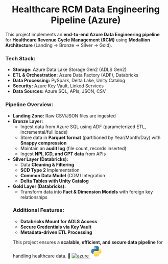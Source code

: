 <h1 align="center">Healthcare RCM Data Engineering Pipeline (Azure)</h1>
<p align="left">This project implements an <b>end-to-end Azure Data Engineering pipeline</b> for <b>Healthcare Revenue Cycle Management (RCM)</b> using  <b>Medallion Architecture</b> (Landing → Bronze → Silver → Gold).
<!-- <a href="https://www.python.org" target="_blank" rel="noreferrer"> <img src="https://raw.githubusercontent.com/devicons/devicon/master/icons/python/python-original.svg" alt="python" width="40" height="40"/> </a>
<a href="https://www.oracle.com/" target="_blank" rel="noreferrer"> <img src="https://raw.githubusercontent.com/devicons/devicon/master/icons/oracle/oracle-original.svg" alt="oracle" width="40" height="40"/> </a>
<a href="https://kafka.apache.org/" target="_blank" rel="noreferrer"> <img src="https://www.vectorlogo.zone/logos/apache_kafka/apache_kafka-icon.svg" alt="kafka" width="40" height="40"/> </a> <a href="https://www.mysql.com/" target="_blank" rel="noreferrer"> <img src="https://raw.githubusercontent.com/devicons/devicon/master/icons/mysql/mysql-original-wordmark.svg" alt="mysql" width="40" height="40"/> </a> -->
</p>
<h3 align="left">Tech Stack:</h3>

<ul>
  <li><b>Storage:</b> Azure Data Lake Storage Gen2 (ADLS Gen2)</li>
  <li><b>ETL & Orchestration:</b> Azure Data Factory (ADF), Databricks</li>
  <li><b>Data Processing:</b> PySpark, Delta Lake, Unity Catalog</li>
  <li><b>Security:</b> Azure Key Vault, Linked Services</li>
  <li><b>Data Sources:</b> Azure SQL, APIs, JSON, CSV</li>
</ul>

<h3 align="left">Pipeline Overview:</h3>

<ul>
  <li><b>Landing Zone:</b> Raw CSV/JSON files are ingested</li>
  <li><b>Bronze Layer:</b> 
    <ul> 
      <li>Ingest data from Azure SQL using ADF (parameterized ETL, incremental/full loads)</li>
      <li>Store data in <b>Parquet format</b> (partitioned by Year/Month/Day) with <b>Snappy compression</b></li>
      <li>Maintain an <b>audit log</b> (file count, records inserted)</li>
      <li>Ingest <b>NPI, ICD, and CPT data</b> from APIs</li></ul>
  </li>
  <li><b>Silver Layer (Databricks):</b> 
    <ul> 
      <li>Data <b>Cleaning & Filtering</b> </li>
      <li><b>SCD Type 2 </b> Implementation</li>
      <li><b>Common Data Model</b>  (CDM) Integration</li>
      <li><b>Delta Tables with Unity Catalog</b> </li></ul>
  </li>
  <li><b>Gold Layer (Databricks):</b> 
    <ul> 
      <li>Transform data into <b>Fact & Dimension Models</b> with foreign key relationships</li>
  </li>
</ul>

<h3 align="left">Additional Features:</h3>
<ul>
  <li><b>Databricks Mount for ADLS Access</b></li>
  <li><b>Secure Credentials via Key Vault</b></li>
  <li><b>Metadata-driven ETL Processing</b></li>
</ul>

<p align="left"> This project ensures a <b>scalable, efficient, and secure data pipeline</b> for handling healthcare data. 🚀 <a href="https://azure.microsoft.com/en-in/" target="_blank" rel="noreferrer"> <img src="https://www.vectorlogo.zone/logos/microsoft_azure/microsoft_azure-icon.svg" alt="azure" width="40" height="40"/> </a> <a href="https://www.python.org" target="_blank" rel="noreferrer"> <img src="https://raw.githubusercontent.com/devicons/devicon/master/icons/python/python-original.svg" alt="python" width="40" height="40"/> </a>  </p>

